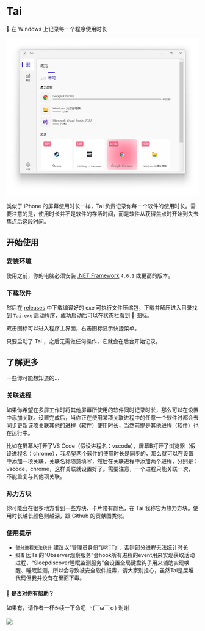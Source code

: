 # Tai
👻 在 Windows 上记录每一个程序使用时长

<img src="index.jpg" width=600 />

类似于 iPhone 的屏幕使用时长一样，Tai 负责记录你每一个软件的使用时长。需要注意的是，使用时长并不是软件的存活时间，而是软件从获得焦点时开始到失去焦点后这段时间。

## 开始使用

### 安装环境

使用之前，你的电脑必须安装 [.NET Framework](https://dotnet.microsoft.com/en-us/download/dotnet-framework) `4.6.1` 或更高的版本。

### 下载软件

然后在 [releases](https://github.com/Planshit/Tai/releases) 中下载编译好的 exe 可执行文件压缩包，下载并解压进入目录找到 `Tai.exe` 启动程序，成功启动后可以在状态栏看到 👻 图标。

双击图标可以进入程序主界面，右击图标显示快捷菜单。

只要启动了 Tai ，之后无需做任何操作，它就会在后台开始记录。

## 了解更多

一些你可能想知道的...

### 关联进程

如果你希望在多屏工作时将其他屏幕所使用的软件同时记录时长，那么可以在设置中添加关联。设置完成后，当你正在使用某项关联进程中的任意一个软件时都会去同步更新该项关联其他的进程（软件）使用时长，当然前提是其他进程（软件）也在运行中。

比如在屏幕A打开了VS Code（假设进程名：vscode），屏幕B打开了浏览器（假设进程名：chrome），我希望两个软件的使用时长是同步的，那么就可以在设置中添加一项关联，关联名称随意填写，然后在关联进程中添加两个进程，分别是：vscode、chrome，这样关联就设置好了。需要注意，一个进程只能关联一次，不能重复与其他项关联。

### 热力方块

你可能会在很多地方看到一些方块、卡片带有颜色，在 Tai 我称它为热力方块。使用时长越长颜色则越深，跟 Github 的贡献图类似。

### 使用提示

- `部分进程无法统计` 建议以“管理员身份”运行Tai，否则部分进程无法统计时长
- `报毒` 因Tai的“Observer观察服务”会hook所有进程的event用来实现获取活动进程，“Sleepdiscover睡眠监测服务”会设置全局键盘钩子用来辅助实现唤醒、睡眠监测，所以会导致被安全软件报毒，请大家别担心，虽然Tai是屎堆代码但我并没有在里面下毒。

#### 👻 是否对你有帮助？

如果有，请作者一杯☕续一下命吧 ╰(￣ω￣ｏ) 谢谢

![](https://raw.githubusercontent.com/Planshit/ProjectEye/master/donate.jpg)
